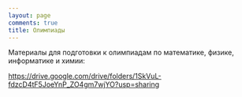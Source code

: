 ```yaml
---
layout: page
comments: true
title: Олимпиады
---
```


Материалы для подготовки к олимпиадам по математике, физике, информатике и химии:

<https://drive.google.com/drive/folders/1SkVuL-fdzcD4tF5JoeYnP_ZO4gm7wjYO?usp=sharing>